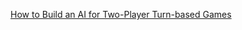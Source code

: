 
[How to Build an AI for Two-Player Turn-based Games](https://www.freecodecamp.org/news/build-an-ai-for-two-player-turn-based-games)
